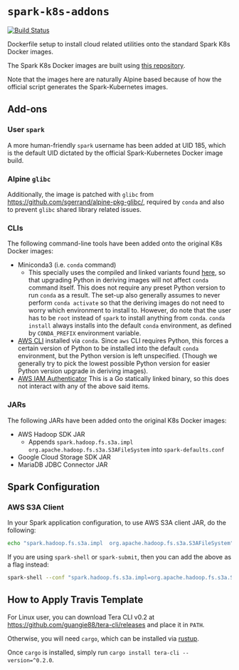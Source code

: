 # `spark-k8s-addons`

[![Build Status](https://travis-ci.org/guangie88/spark-k8s-addons.svg?branch=master)](https://travis-ci.org/guangie88/spark-k8s-addons)

Dockerfile setup to install cloud related utilities onto the standard Spark K8s
Docker images.

The Spark K8s Docker images are built using
[this repository](https://github.com/guangie88/spark-k8s).

Note that the images here are naturally Alpine based because of how the official
script generates the Spark-Kubernetes images.

## Add-ons

### User `spark`

A more human-friendly `spark` username has been added at UID 185, which is the
default UID dictated by the official Spark-Kubernetes Docker image build.

### Alpine `glibc`

Additionally, the image is patched with `glibc` from
<https://github.com/sgerrand/alpine-pkg-glibc/>, required by `conda` and also to
prevent `glibc` shared library related issues.

### CLIs

The following command-line tools have been added onto the original K8s Docker
images:

- Miniconda3 (i.e. `conda` command)
  - This specially uses the compiled and linked variants found
    [here](https://repo.anaconda.com/pkgs/misc/conda-execs/), so that upgrading
    Python in deriving images will not affect `conda` command itself. This does
    not require any preset Python version to run `conda` as a result. The set-up
    also generally assumes to never perform `conda activate` so that the
    deriving images do not need to worry which environment to install to.
    However, do note that the user has to be `root` instead of `spark` to
    install anything from `conda`. `conda install` always installs into the
    default `conda` environment, as defined by `CONDA_PREFIX` environment
    variable.
- [AWS CLI](https://aws.amazon.com/cli/) installed via `conda`. Since `aws` CLI
  requires Python, this forces a certain version of Python to be installed into
  the default `conda` environment, but the Python version is left unspecified.
  (Though we generally try to pick the lowest possible Python version for
  easier Python version upgrade in deriving images).
- [AWS IAM Authenticator](https://github.com/kubernetes-sigs/aws-iam-authenticator)
  This is a Go statically linked binary, so this does not interact with any of
  the above said items.

### JARs

The following JARs have been added onto the original K8s Docker images:

- AWS Hadoop SDK JAR
  - Appends `spark.hadoop.fs.s3a.impl org.apache.hadoop.fs.s3a.S3AFileSystem`
    into `spark-defaults.conf`
- Google Cloud Storage SDK JAR
- MariaDB JDBC Connector JAR

## Spark Configuration

### AWS S3A Client

In your Spark application configuration, to use AWS S3A client JAR, do the
following:

```bash
echo "spark.hadoop.fs.s3a.impl  org.apache.hadoop.fs.s3a.S3AFileSystem" >> ${SPARK_HOME}/conf/spark-defaults.conf; \
```

If you are using `spark-shell` or `spark-submit`, then you can add the above as
a flag instead:

```bash
spark-shell --conf "spark.hadoop.fs.s3a.impl=org.apache.hadoop.fs.s3a.S3AFileSystem"
```

## How to Apply Travis Template

For Linux user, you can download Tera CLI v0.2 at
<https://github.com/guangie88/tera-cli/releases> and place it in `PATH`.

Otherwise, you will need `cargo`, which can be installed via
[rustup](https://rustup.rs/).

Once `cargo` is installed, simply run `cargo install tera-cli --version=^0.2.0`.
